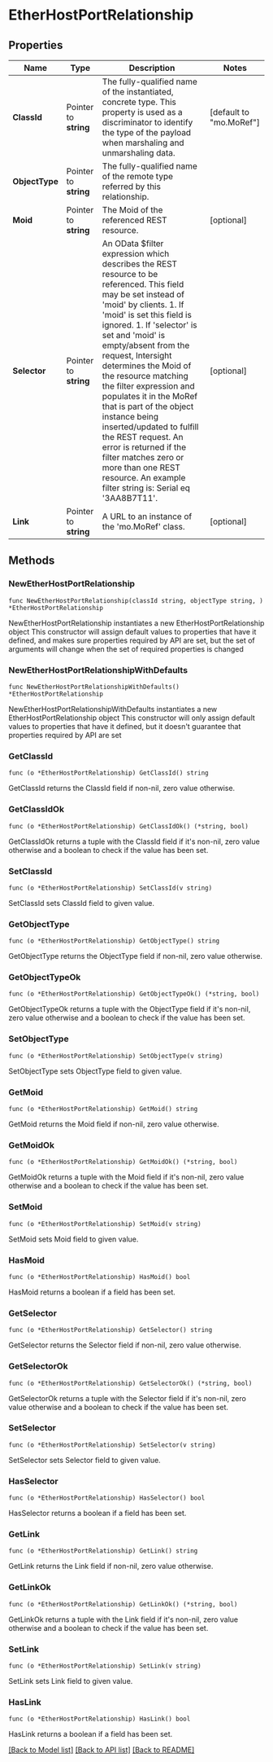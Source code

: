 # EtherHostPortRelationship

## Properties

Name | Type | Description | Notes
------------ | ------------- | ------------- | -------------
**ClassId** | Pointer to **string** | The fully-qualified name of the instantiated, concrete type. This property is used as a discriminator to identify the type of the payload when marshaling and unmarshaling data. | [default to "mo.MoRef"]
**ObjectType** | Pointer to **string** | The fully-qualified name of the remote type referred by this relationship. | 
**Moid** | Pointer to **string** | The Moid of the referenced REST resource. | [optional] 
**Selector** | Pointer to **string** | An OData $filter expression which describes the REST resource to be referenced. This field may be set instead of &#39;moid&#39; by clients. 1. If &#39;moid&#39; is set this field is ignored. 1. If &#39;selector&#39; is set and &#39;moid&#39; is empty/absent from the request, Intersight determines the Moid of the resource matching the filter expression and populates it in the MoRef that is part of the object instance being inserted/updated to fulfill the REST request. An error is returned if the filter matches zero or more than one REST resource. An example filter string is: Serial eq &#39;3AA8B7T11&#39;. | [optional] 
**Link** | Pointer to **string** | A URL to an instance of the &#39;mo.MoRef&#39; class. | [optional] 

## Methods

### NewEtherHostPortRelationship

`func NewEtherHostPortRelationship(classId string, objectType string, ) *EtherHostPortRelationship`

NewEtherHostPortRelationship instantiates a new EtherHostPortRelationship object
This constructor will assign default values to properties that have it defined,
and makes sure properties required by API are set, but the set of arguments
will change when the set of required properties is changed

### NewEtherHostPortRelationshipWithDefaults

`func NewEtherHostPortRelationshipWithDefaults() *EtherHostPortRelationship`

NewEtherHostPortRelationshipWithDefaults instantiates a new EtherHostPortRelationship object
This constructor will only assign default values to properties that have it defined,
but it doesn't guarantee that properties required by API are set

### GetClassId

`func (o *EtherHostPortRelationship) GetClassId() string`

GetClassId returns the ClassId field if non-nil, zero value otherwise.

### GetClassIdOk

`func (o *EtherHostPortRelationship) GetClassIdOk() (*string, bool)`

GetClassIdOk returns a tuple with the ClassId field if it's non-nil, zero value otherwise
and a boolean to check if the value has been set.

### SetClassId

`func (o *EtherHostPortRelationship) SetClassId(v string)`

SetClassId sets ClassId field to given value.


### GetObjectType

`func (o *EtherHostPortRelationship) GetObjectType() string`

GetObjectType returns the ObjectType field if non-nil, zero value otherwise.

### GetObjectTypeOk

`func (o *EtherHostPortRelationship) GetObjectTypeOk() (*string, bool)`

GetObjectTypeOk returns a tuple with the ObjectType field if it's non-nil, zero value otherwise
and a boolean to check if the value has been set.

### SetObjectType

`func (o *EtherHostPortRelationship) SetObjectType(v string)`

SetObjectType sets ObjectType field to given value.


### GetMoid

`func (o *EtherHostPortRelationship) GetMoid() string`

GetMoid returns the Moid field if non-nil, zero value otherwise.

### GetMoidOk

`func (o *EtherHostPortRelationship) GetMoidOk() (*string, bool)`

GetMoidOk returns a tuple with the Moid field if it's non-nil, zero value otherwise
and a boolean to check if the value has been set.

### SetMoid

`func (o *EtherHostPortRelationship) SetMoid(v string)`

SetMoid sets Moid field to given value.

### HasMoid

`func (o *EtherHostPortRelationship) HasMoid() bool`

HasMoid returns a boolean if a field has been set.

### GetSelector

`func (o *EtherHostPortRelationship) GetSelector() string`

GetSelector returns the Selector field if non-nil, zero value otherwise.

### GetSelectorOk

`func (o *EtherHostPortRelationship) GetSelectorOk() (*string, bool)`

GetSelectorOk returns a tuple with the Selector field if it's non-nil, zero value otherwise
and a boolean to check if the value has been set.

### SetSelector

`func (o *EtherHostPortRelationship) SetSelector(v string)`

SetSelector sets Selector field to given value.

### HasSelector

`func (o *EtherHostPortRelationship) HasSelector() bool`

HasSelector returns a boolean if a field has been set.

### GetLink

`func (o *EtherHostPortRelationship) GetLink() string`

GetLink returns the Link field if non-nil, zero value otherwise.

### GetLinkOk

`func (o *EtherHostPortRelationship) GetLinkOk() (*string, bool)`

GetLinkOk returns a tuple with the Link field if it's non-nil, zero value otherwise
and a boolean to check if the value has been set.

### SetLink

`func (o *EtherHostPortRelationship) SetLink(v string)`

SetLink sets Link field to given value.

### HasLink

`func (o *EtherHostPortRelationship) HasLink() bool`

HasLink returns a boolean if a field has been set.


[[Back to Model list]](../README.md#documentation-for-models) [[Back to API list]](../README.md#documentation-for-api-endpoints) [[Back to README]](../README.md)


